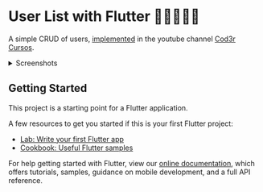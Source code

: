 # User List with Flutter 🙍‍♀️🙍‍♂️📑

A simple CRUD of users, [implemented](https://www.youtube.com/watch?v=ViahqKZzZ7Y&list=WL&index=2&ab_channel=Cod3rCursos) in the youtube channel [Cod3r Cursos](https://www.youtube.com/channel/UCcMcmtNSSQECjKsJA1XH5MQ).

<details>
  <summary>Screenshots</summary>
  <section>
    <img src="./screenshots/home-screen.jpg" alt="home-screen" height="600px">
    <img src="./screenshots/user-form-screen.jpg" alt="user-form-screen" height="600px">
    <img src="./screenshots/delete-user-dialog.jpg" alt="delete-user-dialog" height="600px">
  </section>
</details>

## Getting Started

This project is a starting point for a Flutter application.

A few resources to get you started if this is your first Flutter project:

- [Lab: Write your first Flutter app](https://flutter.dev/docs/get-started/codelab)
- [Cookbook: Useful Flutter samples](https://flutter.dev/docs/cookbook)

For help getting started with Flutter, view our
[online documentation](https://flutter.dev/docs), which offers tutorials,
samples, guidance on mobile development, and a full API reference.